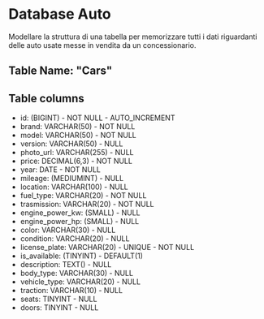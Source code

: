 # Database Auto 

Modellare la struttura di una tabella per memorizzare tutti i dati riguardanti delle auto usate messe in vendita da un concessionario.

## Table Name: "Cars"

## Table columns

- id: (BIGINT) - NOT NULL - AUTO_INCREMENT
- brand: VARCHAR(50) - NOT NULL
- model: VARCHAR(50) - NOT NULL
- version: VARCHAR(50) - NULL
- photo_url: VARCHAR(255) - NULL
- price: DECIMAL(6,3) - NOT NULL
- year: DATE - NOT NULL
- mileage: (MEDIUMINT) - NULL
- location: VARCHAR(100) - NULL
- fuel_type: VARCHAR(20) - NOT NULL
- trasmission: VARCHAR(20) - NOT NULL
- engine_power_kw: (SMALL) - NULL
- engine_power_hp: (SMALL) - NULL
- color: VARCHAR(30) - NULL
- condition: VARCHAR(20) - NULL
- license_plate: VARCHAR(20) - UNIQUE - NOT NULL
- is_available: (TINYINT) - DEFAULT(1)
- description: TEXT() - NULL
- body_type: VARCHAR(30) - NULL 
- vehicle_type: VARCHAR(20) - NULL 
- traction: VARCHAR(10) - NULL
- seats: TINYINT - NULL 
- doors: TINYINT - NULL 
